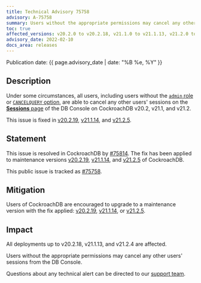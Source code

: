 ```yaml
---
title: Technical Advisory 75758
advisory: A-75758
summary: Users without the appropriate permissions may cancel any other users' sessions from the DB Console
toc: true
affected_versions: v20.2.0 to v20.2.18, v21.1.0 to v21.1.13, v21.2.0 to v21.2.4
advisory_date: 2022-02-10
docs_area: releases
---
```


Publication date: {{ page.advisory_date | date: "%B %e, %Y" }}

## Description

Under some circumstances, all users, including users without the [`admin` role](../v21.2/ui-overview.html#access-the-db-console) or [`CANCELQUERY` option](../v21.2/create-user.html#role-options), are able to cancel any other users' sessions on the [**Sessions** page](../v21.2/ui-sessions-page.html) of the DB Console on CockroachDB v20.2, v21.1, and v21.2.

This issue is fixed in [v20.2.19](../releases/v20.2.html#v20-2-19), [v21.1.14](../releases/v21.1.html#v21-1-14), and [v21.2.5](../releases/v21.2.html#v21-2-5).

## Statement

This issue is resolved in CockroachDB by [#75814](https://github.com/cockroachdb/cockroach/pull/75814). The fix has been applied to maintenance versions [v20.2.19](../releases/v20.2.html#v20-2-19), [v21.1.14](../releases/v21.1.html#v21-1-14), and [v21.2.5](../releases/v21.2.html#v21-2-5) of CockroachDB.

This public issue is tracked as [#75758](https://github.com/cockroachdb/cockroach/issues/75758).

## Mitigation

Users of CockroachDB are encouraged to upgrade to a maintenance version with the fix applied: [v20.2.19](../releases/v20.2.html#v20-2-19), [v21.1.14](../releases/v21.1.html#v21-1-14), or [v21.2.5](../releases/v21.2.html#v21-2-5).

## Impact

All deployments up to v20.2.18, v21.1.13, and v21.2.4 are affected.

Users without the appropriate permissions may cancel any other users' sessions from the DB Console.

Questions about any technical alert can be directed to our [support team](https://support.cockroachlabs.com/).
